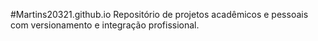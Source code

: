 #Martins20321.github.io
Repositório de projetos acadêmicos e pessoais com versionamento e integração profissional.
